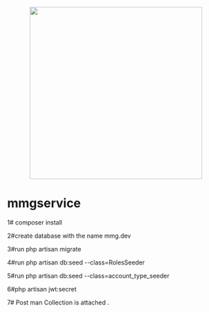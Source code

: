 <p align="center"><a href="https://laravel.com" target="_blank"><img src="https://raw.githubusercontent.com/laravel/art/master/logo-lockup/5%20SVG/2%20CMYK/1%20Full%20Color/laravel-logolockup-cmyk-red.svg" width="400"></a></p>


# mmgservice

1# composer install


2#create database with the name mmg.dev


3#run php artisan migrate

4#run php artisan db:seed --class=RolesSeeder

5#run php artisan db:seed --class=account_type_seeder


6#php artisan jwt:secret

7# Post man Collection is attached .

